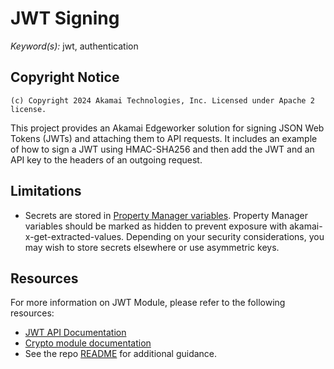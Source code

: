 # JWT Signing

_Keyword(s):_ jwt, authentication<br>

## Copyright Notice

    (c) Copyright 2024 Akamai Technologies, Inc. Licensed under Apache 2 license.

This project provides an Akamai Edgeworker solution for signing JSON Web Tokens (JWTs) and attaching them to API requests. It includes an example of how to sign a JWT using HMAC-SHA256 and then add the JWT and an API key to the headers of an outgoing request.

## Limitations

-   Secrets are stored in [Property Manager variables](https://techdocs.akamai.com/property-mgr/docs/user-defined-vars). Property Manager variables should be marked as hidden to prevent exposure with akamai-x-get-extracted-values. Depending on your security considerations, you may wish to store secrets elsewhere or use asymmetric keys.

## Resources

For more information on JWT Module, please refer to the following resources:

-   [JWT API Documentation](https://techdocs.akamai.com/edgeworkers/docs/jwt)
-   [Crypto module documentation](https://techdocs.akamai.com/edgeworkers/docs/crypto)
-   See the repo [README](https://github.com/akamai/edgeworkers-examples#Resources) for additional guidance.
